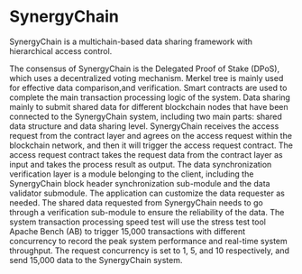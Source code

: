 # SynergyChain

SynergyChain is a multichain-based data sharing framework with hierarchical access control.

The consensus of SynergyChain is the Delegated Proof of Stake (DPoS), which uses a decentralized voting mechanism.
Merkel tree is mainly used for effective data comparison,and verification. Smart contracts are used to complete the main transaction processing logic of the system. Data sharing mainly to submit shared data for different blockchain nodes that have been connected to the SynergyChain system, including two main parts: shared data structure and data sharing level. SynergyChain receives the access request from the contract layer and agrees on the access request within the blockchain network, and then it will trigger the access request contract. The access request contract takes the request data from the contract layer as input and takes the process result as output. The data synchronization verification layer is a module belonging to the client, including the SynergyChain block header synchronization sub-module and the data validator submodule. The application can customize the data requester as needed. The shared data requested from SynergyChain needs to go through a verification sub-module to ensure the reliability of the data.
The system transaction processing speed test will use the stress test tool Apache Bench (AB) to trigger 15,000 transactions with different concurrency to record the peak system performance and real-time system throughput.
The request concurrency is set to 1, 5, and 10 respectively, and send 15,000 data to the SynergyChain system.